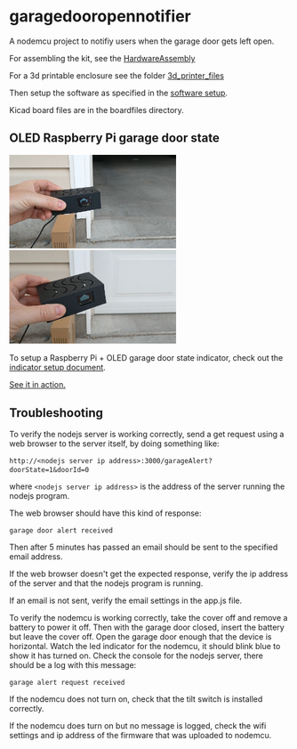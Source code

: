 # garagedooropennotifier
A nodemcu project to notifiy users when the garage door gets left open.

For assembling the kit, see the [HardwareAssembly](https://github.com/thinklearndo/garagedooropennotifier/blob/main/HardwareAssembly.md)

For a 3d printable enclosure see the folder [3d_printer_files](https://github.com/thinklearndo/garagedooropennotifier/tree/main/3d_printer_files)

Then setup the software as specified in the [software setup](https://github.com/thinklearndo/garagedooropennotifier/blob/main/SoftwareSetup.md).

Kicad board files are in the boardfiles directory.

## OLED Raspberry Pi garage door state

<img src="images/indicator_door_open.png" width="300">

<img src="images/indicator_door_closed.png" width="300">

To setup a Raspberry Pi + OLED garage door state indicator, check out the [indicator setup document](docs/oledsetup.md).

[See it in action.](https://youtu.be/mj3vsc2727k)

## Troubleshooting

To verify the nodejs server is working correctly, send a get request using a web browser to the server itself, by doing something like:
```
http://<nodejs server ip address>:3000/garageAlert?doorState=1&doorId=0
```
where ```<nodejs server ip address>``` is the address of the server running the nodejs program.

The web browser should have this kind of response:
```
garage door alert received
```
Then after 5 minutes has passed an email should be sent to the specified email address.

If the web browser doesn't get the expected response, verify the ip address of the server and that the nodejs program is running.

If an email is not sent, verify the email settings in the app.js file.

To verify the nodemcu is working correctly, take the cover off and remove a battery to power it off. Then with the garage door closed, insert the battery but leave the cover off. Open the garage door enough that the device is horizontal. Watch the led indicator for the nodemcu, it should blink blue to show it has turned on. Check the console for the nodejs server, there should be a log with this message:
```
garage alert request received
```

If the nodemcu does not turn on, check that the tilt switch is installed correctly.

If the nodemcu does turn on but no message is logged, check the wifi settings and ip address of the firmware that was uploaded to nodemcu.
